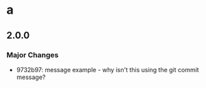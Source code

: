 # a

## 2.0.0

### Major Changes

- 9732b97: message example - why isn't this using the git commit message?
